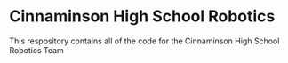 # Cinnaminson High School Robotics

This respository contains all of the code for the Cinnaminson High School Robotics Team
